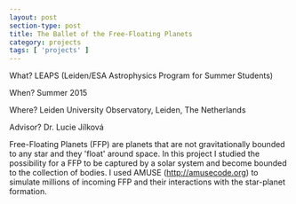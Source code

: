 ```yaml
---
layout: post
section-type: post
title: The Ballet of the Free-Floating Planets
category: projects
tags: [ 'projects' ]
---
```


What? LEAPS (Leiden/ESA Astrophysics Program for Summer Students)

When? Summer 2015

Where? Leiden University Observatory, Leiden, The Netherlands

Advisor? Dr. Lucie Jílková


Free-Floating Planets (FFP) are planets that are not gravitationally bounded to any star and they 'float' around space. In this project I studied the possibility for a FFP to be captured by a solar system and become bounded to the collection of bodies. I used AMUSE (http://amusecode.org) to simulate millions of incoming FFP and their interactions with the star-planet formation.
